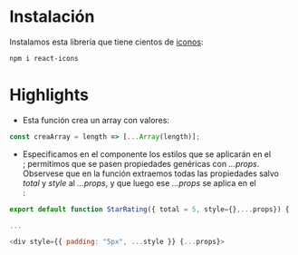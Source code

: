 # Instalación

Instalamos esta librería que tiene cientos de [iconos](https://react-icons.github.io/react-icons/):

```ps
npm i react-icons
```

# Highlights

- Esta función crea un array con valores:

```js
const creaArray = length => [...Array(length)];
```

- Especificamos en el componente los estilos que se aplicarán en el _<div>_; permitimos que se pasen propiedades genéricas con _...props_. Observese que en la función extraemos todas las propiedades salvo _total_ y _style_ al _...props_, y que luego ese _...props_ se aplica en el _<div>_:

```js
export default function StarRating({ total = 5, style={},...props}) {

...

<div style={{ padding: "5px", ...style }} {...props}>
```

